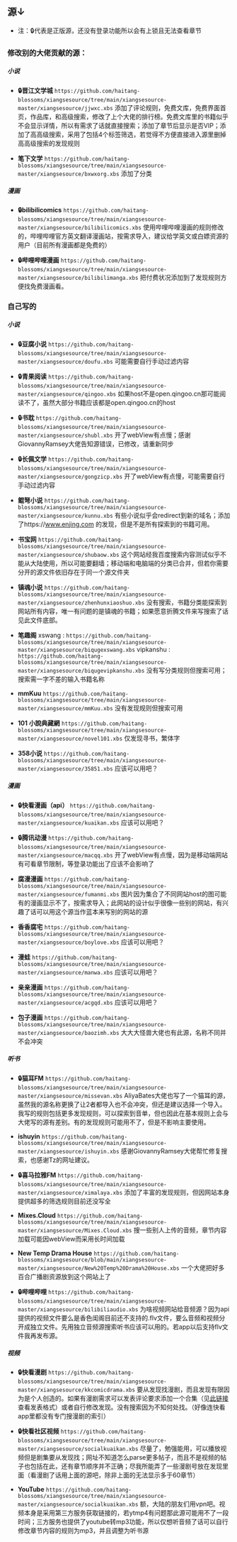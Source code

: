 ## 源↓

- 注：🔒代表是正版源，还没有登录功能所以会有上锁且无法查看章节

### 修改别的大佬贡献的源：

##### 小说

- **🔒晋江文学城** `https://github.com/haitang-blossoms/xiangsesource/tree/main/xiangsesource-master/xiangsesource/jjwxc.xbs`
添加了评论规则，免费文库，免费界面首页，作品库，和高级搜索，修改了上个大佬的排行榜。免费文库里的书籍似乎不会显示详情，所以有需求了话就直接搜索；添加了章节后显示是否VIP；添加了高高级搜索，采用了包括4个标签筛选，若觉得不方便直接进入源里删掉高高级搜索的发现规则

- **笔下文学** `https://github.com/haitang-blossoms/xiangsesource/tree/main/xiangsesource-master/xiangsesource/bxwxorg.xbs`
添加了分类

##### 漫画

- **🔒bilibilicomics** `https://github.com/haitang-blossoms/xiangsesource/tree/main/xiangsesource-master/xiangsesource/bilibilicomics.xbs`
使用哔哩哔哩漫画的规则修改的，哔哩哔哩官方英文翻译漫画站，按需求导入，建议给学英文或白嫖资源的用户（目前所有漫画都是免费的）

- **🔒哔哩哔哩漫画** `https://github.com/haitang-blossoms/xiangsesource/tree/main/xiangsesource-master/xiangsesource/bilibilimanga.xbs`
把付费状况添加到了发现规则方便找免费漫画看。

### 自己写的

##### 小说

- **🔒豆腐小说** `https://github.com/haitang-blossoms/xiangsesource/tree/main/xiangsesource-master/xiangsesource/doufu.xbs`
可能需要自行手动过滤内容

- **🔒青果阅读** `https://github.com/haitang-blossoms/xiangsesource/tree/main/xiangsesource-master/xiangsesource/qingoo.xbs`
如果host不是open.qingoo.cn那可能阅读不了，虽然大部分书籍应该都是open.qingoo.cn的host

- **🔒书耽** `https://github.com/haitang-blossoms/xiangsesource/tree/main/xiangsesource-master/xiangsesource/shubl.xbs`
开了webView有点慢；感谢GiovannyRamsey大佬告知源错误，已修改，请重新同步

- **🔒长佩文学** `https://github.com/haitang-blossoms/xiangsesource/tree/main/xiangsesource-master/xiangsesource/gongzicp.xbs`
开了webView有点慢，可能需要自行手动过滤内容

- **鲲弩小说** `https://github.com/haitang-blossoms/xiangsesource/tree/main/xiangsesource-master/xiangsesource/kunnu.xbs`
有些小说似乎会redirect到新的域名；添加了https://www.enjing.com 的发现，但是不是所有探索到的书籍可用。

- **书宝网** `https://github.com/haitang-blossoms/xiangsesource/tree/main/xiangsesource-master/xiangsesource/shubaow.xbs`
这个网站经我百度搜索内容测试似乎不能从大陆使用，所以可能要翻墙；移动端和电脑端的分类已合并，但若你需要分开的源文件依旧存在于同一个源文件夹

- **镇魂小说** `https://github.com/haitang-blossoms/xiangsesource/tree/main/xiangsesource-master/xiangsesource/zhenhunxiaoshuo.xbs`
没有搜索，书籍分类能探索到网站所有内容，唯一有问题的是镇魂的书籍；如果愿意折腾文件来写搜索了话见此文件底部。

- **笔趣阁** 
xswang : `https://github.com/haitang-blossoms/xiangsesource/tree/main/xiangsesource-master/xiangsesource/biqugexswang.xbs`
vipkanshu : `https://github.com/haitang-blossoms/xiangsesource/tree/main/xiangsesource-master/xiangsesource/biqugevipkanshu.xbs`
没有写分类规则但搜索可用；搜索需一字不差的输入书籍名称

- **mmKuu** `https://github.com/haitang-blossoms/xiangsesource/tree/main/xiangsesource-master/xiangsesource/mmKuu.xbs`
没有发现规则但搜索可用

- **101 小說典藏網** `https://github.com/haitang-blossoms/xiangsesource/tree/main/xiangsesource-master/xiangsesource/novel101.xbs`
仅发现寻书，繁体字

- **358小说** `https://github.com/haitang-blossoms/xiangsesource/tree/main/xiangsesource-master/xiangsesource/35851.xbs`
应该可以用吧？

##### 漫画

- **🔒快看漫画（api）** `https://github.com/haitang-blossoms/xiangsesource/tree/main/xiangsesource-master/xiangsesource/kuaikan.xbs`
应该可以用吧？

-  **🔒腾讯动漫** `https://github.com/haitang-blossoms/xiangsesource/tree/main/xiangsesource-master/xiangsesource/macqq.xbs`
开了webView有点慢，因为是移动端网站有可看章节限制，等登录功能出了应该不会影响了

- **腐漫漫画**  `https://github.com/haitang-blossoms/xiangsesource/tree/main/xiangsesource-master/xiangsesource/fumanmi.xbs`
图片因为集合了不同网站host的图可能有的漫画显示不了，按需求导入；此网站的设计似乎很像一些别的网站，有兴趣了话可以用这个源当作蓝本来写别的网站的源

- **香香腐宅** `https://github.com/haitang-blossoms/xiangsesource/tree/main/xiangsesource-master/xiangsesource/boylove.xbs`
应该可以用吧？

- **漫蛙** `https://github.com/haitang-blossoms/xiangsesource/tree/main/xiangsesource-master/xiangsesource/manwa.xbs`
应该可以用吧？

- **亲亲漫画** `https://github.com/haitang-blossoms/xiangsesource/tree/main/xiangsesource-master/xiangsesource/acgqd.xbs`
应该可以用吧？

- **包子漫画** `https://github.com/haitang-blossoms/xiangsesource/tree/main/xiangsesource-master/xiangsesource/baozimh.xbs`
大大大怪兽大佬也有此源，名称不同并不会冲突

##### 听书

- **🔒猫耳FM** `https://github.com/haitang-blossoms/xiangsesource/tree/main/xiangsesource-master/xiangsesource/missevan.xbs`
AliyaBates大佬也写了一个猫耳的源，虽然我的源名称更换了让2者都导入也不会冲突，但还是建议选择一个导入。我写的规则包括更多发现规则，可以探索到音单，但也因此在基本规则上会与大佬写的源有差别。有的发现规则可能用不了，但是不影响主要使用。

- **ishuyin** `https://github.com/haitang-blossoms/xiangsesource/tree/main/xiangsesource-master/xiangsesource/ishuyin.xbs`
感谢GiovannyRamsey大佬帮忙修复搜索，也感谢Tz的网址建议。

- **🔒喜马拉雅FM** `https://github.com/haitang-blossoms/xiangsesource/tree/main/xiangsesource-master/xiangsesource/ximalaya.xbs`
添加了丰富的发现规则，但因网站本身提供超多的筛选规则目前还没写全

- **Mixes.Cloud** `https://github.com/haitang-blossoms/xiangsesource/tree/main/xiangsesource-master/xiangsesource/Mixes.Cloud.xbs`
搜一些别人上传的音频，章节内容加载可能因webView而采用长时间加载

- **New Temp Drama House** `https://github.com/haitang-blossoms/xiangsesource/blob/main/xiangsesource-master/xiangsesource/New%20Temp%20Drama%20House.xbs`
一个大佬把好多百合广播剧资源放到这个网站上了

- **🔒哔哩哔哩** `https://github.com/haitang-blossoms/xiangsesource/tree/main/xiangsesource-master/xiangsesource/bilibiliaudio.xbs`
为啥视频网站给音频源？因为api提供的视频文件要么是香色闺阁目前还不支持的.flv文件，要么音频和视频分开成独立文件。先用独立音频源搜索听书应该可以用的。若app以后支持flv文件我再发布源。

##### 视频

- **🔒快看漫剧** `https://github.com/haitang-blossoms/xiangsesource/tree/main/xiangsesource-master/xiangsesource/kkcomicdrama.xbs`
要从发现找漫剧，而且发现有限因为是个人创造的。如果有漫剧需求可以发表评论要求添加一个合集（见[此链接](https://github.com/haitang-blossoms/xiangsesource/tree/main/xiangsesource-master/otherdependencies/addcomic.md)查看发表格式）或者自行修改发现。没有搜索因为不知何处找。（好像连快看app里都没有专门搜漫剧的索引）

- **🔒快看社区视频** `https://github.com/haitang-blossoms/xiangsesource/tree/main/xiangsesource-master/xiangsesource/socialkuaikan.xbs`
尽量了，勉强能用，可以播放视频但是剧集要从发现找；网址不知道怎么parse更多帖子，而且不是视频的帖子也包括在此，还有章节顺序并不正确；尽我所能弄了一些漫剧号放在发现里面（看漫剧了话用上面的源吧，除非上面的无法显示多于60章节）

- **YouTube** `https://github.com/haitang-blossoms/xiangsesource/tree/main/xiangsesource-master/xiangsesource/socialkuaikan.xbs`
额，大陆的朋友们用vpn吧。视频本身是采用第三方服务获取链接的，若ytmp4有问题那此源可能用不了一段时间；三方服务也提供了youtube转mp3功能，所以仅想听音频了话可以自行修改章节内容的规则为mp3，并且调整为听书源
